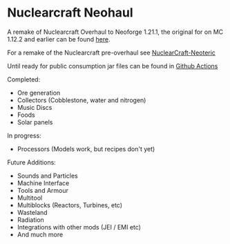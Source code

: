 
Nuclearcraft Neohaul
=======

A remake of Nuclearcraft Overhaul to Neoforge 1.21.1, the original for on MC 1.12.2 and earlier can be found [here](https://github.com/tomdodd4598/NuclearCraft).


For a remake of the Nuclearcraft pre-overhaul see [NuclearCraft-Neoteric](https://github.com/igentuman/NuclearCraft-Neoteric)

Until ready for public consumption jar files can be found in [Github Actions](https://github.com/nathanrreed/Nuclearcraft-Neohaul/actions/workflows/gradle.yml)

Completed:
- Ore generation
- Collectors (Cobblestone, water and nitrogen)
- Music Discs
- Foods
- Solar panels

In progress:
- Processors (Models work, but recipes don't yet)

Future Additions:
- Sounds and Particles
- Machine Interface
- Tools and Armour
- Multitool
- Multiblocks (Reactors, Turbines, etc)
- Wasteland
- Radiation
- Integrations with other mods (JEI / EMI etc)
- And much more